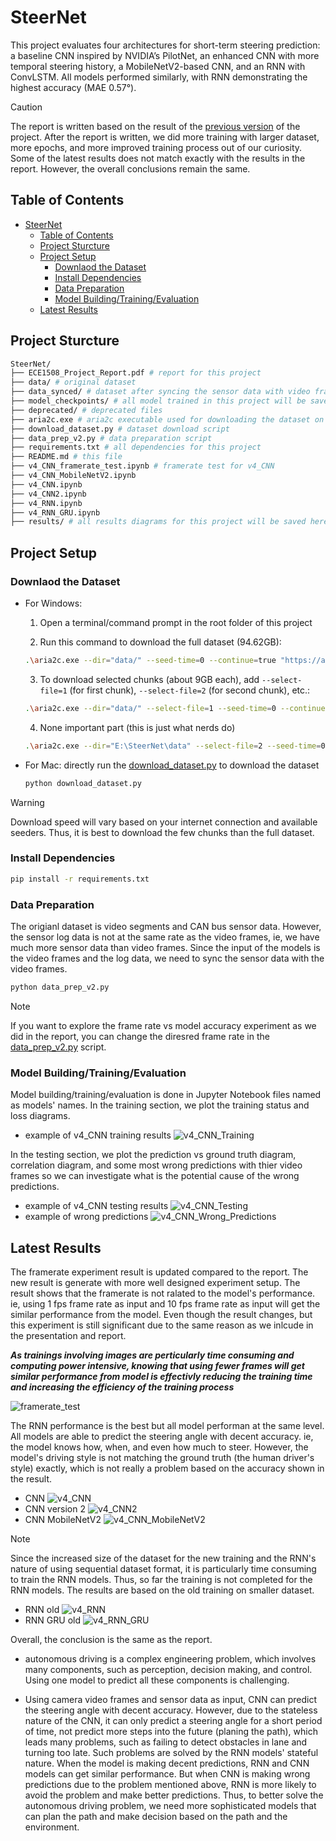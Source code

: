 # SteerNet

This project evaluates four architectures for short-term steering prediction: a baseline CNN inspired by NVIDIA’s PilotNet, an enhanced CNN with more temporal steering history, a MobileNetV2-based CNN, and an RNN with ConvLSTM. All models performed similarly, with RNN demonstrating the highest accuracy (MAE 0.57°).

> [!CAUTION] 
> The report is written based on the result of the [previous version](https://github.com/gh0stintheshe11/SteerNet/tree/52d8f3934dbdb8a67bdfaafc7b5af43fbc6916fe) of the project. After the report is written, we did more training with larger dataset, more epochs, and more improved training process out of our curiosity. Some of the latest results does not match exactly with the results in the report. However, the overall conclusions remain the same. 

## Table of Contents

- [SteerNet](#steernet)
  - [Table of Contents](#table-of-contents)
  - [Project Sturcture](#project-sturcture)
  - [Project Setup](#project-setup)
    - [Downlaod the Dataset](#downlaod-the-dataset)
    - [Install Dependencies](#install-dependencies)
    - [Data Preparation](#data-preparation)
    - [Model Building/Training/Evaluation](#model-buildingtrainingevaluation)
  - [Latest Results](#latest-results)

## Project Sturcture

```bash
SteerNet/
├── ECE1508_Project_Report.pdf # report for this project
├── data/ # original dataset
├── data_synced/ # dataset after syncing the sensor data with video frames
├── model_checkpoints/ # all model trained in this project will be saved here as .pth files
├── deprecated/ # deprecated files
├── aria2c.exe # aria2c executable used for downloading the dataset on windows
├── download_dataset.py # dataset download script
├── data_prep_v2.py # data preparation script
├── requirements.txt # all dependencies for this project
├── README.md # this file
├── v4_CNN_framerate_test.ipynb # framerate test for v4_CNN
├── v4_CNN_MobileNetV2.ipynb
├── v4_CNN.ipynb
├── v4_CNN2.ipynb
├── v4_RNN.ipynb
├── v4_RNN_GRU.ipynb
├── results/ # all results diagrams for this project will be saved here
```

## Project Setup

### Downlaod the Dataset

- For Windows:

  1. Open a terminal/command prompt in the root folder of this project

  2. Run this command to download the full dataset (94.62GB):
  ```bash
  .\aria2c.exe --dir="data/" --seed-time=0 --continue=true "https://academictorrents.com/download/65a2fbc964078aff62076ff4e103f18b951c5ddb.torrent"
  ```

  3. To download selected chunks (about 9GB each), add `--select-file=1` (for first chunk), `--select-file=2` (for second chunk), etc.:
  ```bash
  .\aria2c.exe --dir="data/" --select-file=1 --seed-time=0 --continue=true "https://academictorrents.com/download/65a2fbc964078aff62076ff4e103f18b951c5ddb.torrent"
  ```

  4. None important part (this is just what nerds do)

  ```bash
  .\aria2c.exe --dir="E:\SteerNet\data" --select-file=2 --seed-time=0 --file-allocation=falloc --max-connection-per-server=16 --split=16 --min-split-size=1M --max-concurrent-downloads=64 --max-overall-download-limit=0 --max-download-limit=0 --disable-ipv6=true --bt-max-peers=500 --bt-request-peer-speed-limit=0 --max-overall-upload-limit=1K --async-dns=true --summary-interval=1 --disk-cache=128M --enable-mmap=true --optimize-concurrent-downloads=true --bt-tracker="http://academictorrents.com:6969/announce,udp://tracker.opentrackr.org:1337/announce,udp://9.rarbg.com:2810/announce,udp://tracker.openbittorrent.com:6969/announce,udp://tracker.torrent.eu.org:451/announce,udp://exodus.desync.com:6969/announce,udp://tracker.torrent.eu.org:451/announce,udp://tracker.moeking.me:6969/announce,udp://tracker.opentrackr.org:1337/announce,udp://open.stealth.si:80/announce,udp://movies.zsw.ca:6969/announce" --bt-enable-lpd=true --enable-peer-exchange=true --follow-torrent=mem --continue=true --console-log-level=notice "https://academictorrents.com/download/65a2fbc964078aff62076ff4e103f18b951c5ddb.torrent"
  ```

- For Mac:
  directly run the [download_dataset.py](download_dataset.py) to download the dataset

  ```bash
  python download_dataset.py
  ```

> [!WARNING] 
> Download speed will vary based on your internet connection and available seeders. Thus, it is best to download the few chunks than the full dataset.

### Install Dependencies

```bash
pip install -r requirements.txt
```

### Data Preparation

The origianl dataset is video segments and CAN bus sensor data. However, the sensor log data is not at the same rate as the video frames, ie, we have much more sensor data than video frames. Since the input of the models is the video frames and the log data, we need to sync the sensor data with the video frames.

```bash
python data_prep_v2.py
```
> [!NOTE]  
> If you want to explore the frame rate vs model accuracy experiment as we did in the report, you can change the diresred frame rate in the [data_prep_v2.py](data_prep_v2.py) script.

### Model Building/Training/Evaluation

Model building/training/evaluation is done in Jupyter Notebook files named as models' names.
In the training section, we plot the training status and loss diagrams.

- example of v4_CNN training results
![v4_CNN_Training](./results/CNN_training.png)

In the testing section, we plot the prediction vs ground truth diagram, correlation diagram, and some most wrong predictions with thier video frames so we can investigate what is the potential cause of the wrong predictions.

- example of v4_CNN testing results
![v4_CNN_Testing](./results/CNN_new.png)
- example of wrong predictions
![v4_CNN_Wrong_Predictions](./results/CNN_worst_examples.png)

## Latest Results

The framerate experiment result is updated compared to the report. The new result is generate with more well designed experiment setup. The result shows that the framerate is not ralated to the model's performance. ie, using 1 fps frame rate as input and 10 fps frame rate as input will get the similar performance from the model. Even though the result changes, but this experiment is still significant due to the same reason as we inlcude in the presentation and report. 

***As trainings involving images are perticularly time consuming and computing power intensive, knowing that using fewer frames will get similar performance from model is effectivly reducing the training time and increasing the efficiency of the training process***

![framerate_test](./results/frame_rate_comparison_fair.png)

The RNN performance is the best but all model performan at the same level. All models are able to predict the steering angle with decent accuracy. ie, the model knows how, when, and even how much to steer. However, the model's driving style is not matching the ground truth (the human driver's style) exactly, which is not really a problem based on the accuracy shown in the result.

- CNN
![v4_CNN](./results/CNN_new.png)
- CNN version 2
![v4_CNN2](./results/CNN2_new.png)
- CNN MobileNetV2
![v4_CNN_MobileNetV2](./results/CNN_MobileNetV2_new.png)

> [!NOTE]  
> Since the increased size of the dataset for the new training and the RNN's nature of using sequential dataset format, it is particularly time consuming to train the RNN models. Thus, so far the training is not completed for the RNN models. The results are based on the old training on smaller dataset.

- RNN old
![v4_RNN](./results/RNN_old.png)
- RNN GRU old
![v4_RNN_GRU](./results/RNN_GRU_old.png)

Overall, the conclusion is the same as the report. 

- autonomous driving is a complex engineering problem, which involves many components, such as perception, decision making, and control. Using one model to predict all these components is challenging.

- Using camera video frames and sensor data as input, CNN can predict the steering angle with decent accuracy. However, due to the stateless nature of the CNN, it can only predict a steering angle for a short period of time, not predict more steps into the future (planing the path), which leads many problems, such as failing to detect obstacles in lane and turning too late. Such problems are solved by the RNN models' stateful nature. When the model is making decent predictions, RNN and CNN models can get similar performance. But when CNN is making wrong predictions due to the problem mentioned above, RNN is more likely to avoid the problem and make better predictions. Thus, to better solve the autonomous driving problem, we need more sophisticated models that can plan the path and make decision based on the path and the environment.